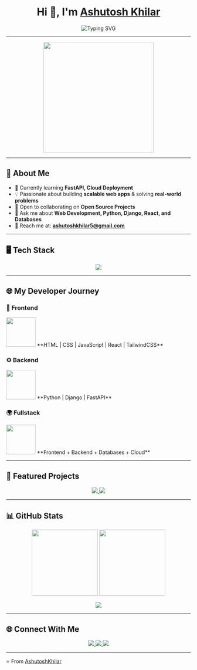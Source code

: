 <h1 align="center"> 
  Hi 👋, I'm <a href="https://github.com/ashu-7683">Ashutosh Khilar</a>  
</h1>

<p align="center">
  <img src="https://readme-typing-svg.demolab.com?font=Fira+Code&size=28&pause=1000&color=00F700&width=500&lines=Full+Stack+Developer;Python+Developer;Open+Source+Contributor;Cloud+Deployment+%26+FastAPI" alt="Typing SVG" />
</p>

---

<p align="center">
  <img src="https://cdn.dribbble.com/users/285475/screenshots/2083086/dribbble_1.gif" width="300"/>
</p>

---

## 🚀 About Me  

- 🌱 Currently learning **FastAPI, Cloud Deployment**
- 💡 Passionate about building **scalable web apps** & solving **real-world problems**
- 🤝 Open to collaborating on **Open Source Projects**
- 💬 Ask me about **Web Development, Python, Django, React, and Databases**
- 📧 Reach me at: **ashutoshkhilar5@gmail.com**

---

## 🖥️ Tech Stack  

<p align="center">
  <img src="https://skillicons.dev/icons?i=html,css,js,react,tailwind,python,django,fastapi,git,docker,postgresql,aws&theme=dark" />
</p>

---

## 🌐 My Developer Journey  

### 🎨 Frontend  
<img src="https://img.icons8.com/external-flaticons-lineal-color-flat-icons/344/external-frontend-web-development-flaticons-lineal-color-flat-icons.png" width="80"/>  
**HTML | CSS | JavaScript | React | TailwindCSS**

### ⚙️ Backend  
<img src="https://img.icons8.com/external-wanicon-flat-wanicon/344/external-backend-coding-wanicon-flat-wanicon.png" width="80"/>  
**Python | Django | FastAPI**

### 🌍 Fullstack  
<img src="https://img.icons8.com/external-flaticons-flat-flat-icons/344/external-fullstack-computer-science-flaticons-flat-flat-icons.png" width="80"/>  
**Frontend + Backend + Databases + Cloud**

---

## 🚀 Featured Projects  

<p align="center">
  <a href="https://github.com/ashu-7683/Credit_Card">
    <img src="https://github-readme-stats.vercel.app/api/pin/?username=ashu-7683&repo=Credit_Card&theme=radical"/>
  </a>
  <a href="https://github.com/ashu-7683/House_Price_Prediction">
    <img src="https://github-readme-stats.vercel.app/api/pin/?username=ashu-7683&repo=House_Price_Prediction&theme=radical"/>
  </a>
</p>

---

## 📊 GitHub Stats  

<p align="center">
  <img src="https://github-readme-stats.vercel.app/api?username=ashu-7683&show_icons=true&theme=tokyonight" height="180em"/>
  <img src="https://github-readme-stats.vercel.app/api/top-langs/?username=ashu-7683&layout=compact&theme=tokyonight" height="180em"/>
</p>

<p align="center">
  <img src="https://github-readme-streak-stats.herokuapp.com/?user=ashu-7683&theme=tokyonight" />
</p>

---

## 🌐 Connect With Me  

<p align="center">
  <a href="https://linkedin.com/in/ashutoshkhilar" target="_blank">
    <img src="https://img.shields.io/badge/LinkedIn-0077B5?style=for-the-badge&logo=linkedin&logoColor=white"/>
  </a>
  <a href="https://github.com/ashu-7683" target="_blank">
    <img src="https://img.shields.io/badge/GitHub-100000?style=for-the-badge&logo=github&logoColor=white"/>
  </a>
  <a href="mailto:ashutoshkhilar5@gmail.com">
    <img src="https://img.shields.io/badge/Gmail-D14836?style=for-the-badge&logo=gmail&logoColor=white"/>
  </a>
</p>

---
⭐ From [AshutoshKhilar](https://github.com/ashu-7683)
